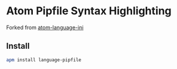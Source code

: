 # Atom Pipfile Syntax Highlighting

Forked from [atom-language-ini](https://github.com/jacobbednarz/atom-language-ini)

## Install

```bash
apm install language-pipfile
```
